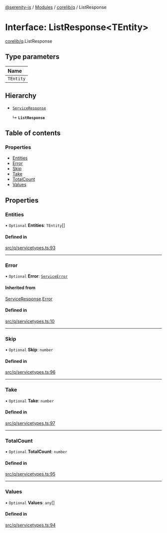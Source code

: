 [@serenity-is](../README.md) / [Modules](../modules.md) / [corelib/q](../modules/corelib_q.md) / ListResponse

# Interface: ListResponse<TEntity\>

[corelib/q](../modules/corelib_q.md).ListResponse

## Type parameters

| Name |
| :------ |
| `TEntity` |

## Hierarchy

- [`ServiceResponse`](corelib_q.ServiceResponse.md)

  ↳ **`ListResponse`**

## Table of contents

### Properties

- [Entities](corelib_q.ListResponse.md#entities)
- [Error](corelib_q.ListResponse.md#error)
- [Skip](corelib_q.ListResponse.md#skip)
- [Take](corelib_q.ListResponse.md#take)
- [TotalCount](corelib_q.ListResponse.md#totalcount)
- [Values](corelib_q.ListResponse.md#values)

## Properties

### Entities

• `Optional` **Entities**: `TEntity`[]

#### Defined in

[src/q/servicetypes.ts:93](https://github.com/serenity-is/serenity/blob/master/packages/corelib/src/q/servicetypes.ts#L93)

___

### Error

• `Optional` **Error**: [`ServiceError`](corelib_q.ServiceError.md)

#### Inherited from

[ServiceResponse](corelib_q.ServiceResponse.md).[Error](corelib_q.ServiceResponse.md#error)

#### Defined in

[src/q/servicetypes.ts:10](https://github.com/serenity-is/serenity/blob/master/packages/corelib/src/q/servicetypes.ts#L10)

___

### Skip

• `Optional` **Skip**: `number`

#### Defined in

[src/q/servicetypes.ts:96](https://github.com/serenity-is/serenity/blob/master/packages/corelib/src/q/servicetypes.ts#L96)

___

### Take

• `Optional` **Take**: `number`

#### Defined in

[src/q/servicetypes.ts:97](https://github.com/serenity-is/serenity/blob/master/packages/corelib/src/q/servicetypes.ts#L97)

___

### TotalCount

• `Optional` **TotalCount**: `number`

#### Defined in

[src/q/servicetypes.ts:95](https://github.com/serenity-is/serenity/blob/master/packages/corelib/src/q/servicetypes.ts#L95)

___

### Values

• `Optional` **Values**: `any`[]

#### Defined in

[src/q/servicetypes.ts:94](https://github.com/serenity-is/serenity/blob/master/packages/corelib/src/q/servicetypes.ts#L94)
